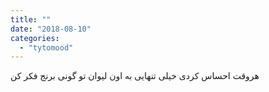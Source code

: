 ```yaml
---
title: ""
date: "2018-08-10"
categories: 
  - "tytomood"
---
```


‏هروقت احساس کردی خیلی تنهایی به اون لیوان تو گونی برنج فکر کن
